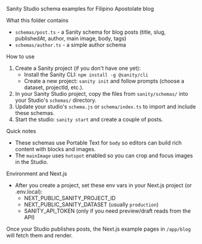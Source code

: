 Sanity Studio schema examples for Filipino Apostolate blog

What this folder contains
- `schemas/post.ts` - a Sanity schema for blog posts (title, slug, publishedAt, author, main image, body, tags)
- `schemas/author.ts` - a simple author schema

How to use
1. Create a Sanity project (if you don't have one yet):
   - Install the Sanity CLI: `npm install -g @sanity/cli`
   - Create a new project: `sanity init` and follow prompts (choose a dataset, projectId, etc.).
2. In your Sanity Studio project, copy the files from `sanity/schemas/` into your Studio's `schemas/` directory.
3. Update your studio's `schema.js` or `schema/index.ts` to import and include these schemas.
4. Start the studio: `sanity start` and create a couple of posts.

Quick notes
- These schemas use Portable Text for `body` so editors can build rich content with blocks and images.
- The `mainImage` uses `hotspot` enabled so you can crop and focus images in the Studio.

Environment and Next.js
- After you create a project, set these env vars in your Next.js project (or .env.local):
  - NEXT_PUBLIC_SANITY_PROJECT_ID
  - NEXT_PUBLIC_SANITY_DATASET (usually `production`)
  - SANITY_API_TOKEN (only if you need preview/draft reads from the API)

Once your Studio publishes posts, the Next.js example pages in `/app/blog` will fetch them and render.
